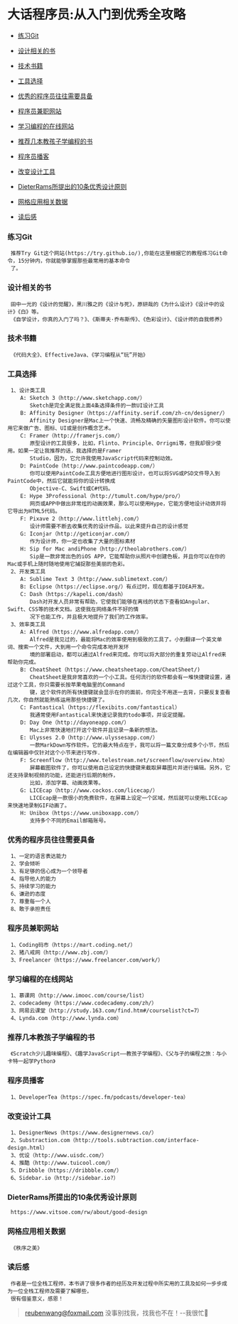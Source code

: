# 大话程序员:从入门到优秀全攻略

 - [练习Git](#练习Git)
 
 - [设计相关的书](#设计相关的书)
 
 - [技术书籍](#技术书籍)
 
 - [工具选择](#工具选择)
 
 - [优秀的程序员往往需要具备](#优秀的程序员往往需要具备)
 
 - [程序员兼职网站](#程序员兼职网站)
 
 - [学习编程的在线网站](#学习编程的在线网站)
 
 - [推荐几本教孩子学编程的书](#推荐几本教孩子学编程的书)
 
 - [程序员播客](#程序员播客)
 
 - [改变设计工具](#改变设计工具)
 
 - [DieterRams所提出的10条优秀设计原则](#DieterRams所提出的10条优秀设计原则)
 
 - [网格应用相关数据](#网格应用相关数据)
 
 - [读后感](#读后感)
 
 ### 练习Git
     推荐Try Git这个网站(https://try.github.io/),你能在这里根据它的教程练习Git命令，15分钟内，你就能够掌握那些最常用的基本命令
     了。
 
 ### 设计相关的书
     田中一光的《设计的觉醒》，黑川雅之的《设计与死》，原研哉的《为什么设计》《设计中的设计》《白》等。
     《自学设计，你真的入门了吗？》、《斯蒂夫·乔布斯传》、《色彩设计》、《设计师的自我修养》
  
 ### 技术书籍
     《代码大全》、EffectiveJava、《学习编程从“玩”开始》
 
 ### 工具选择
     1、设计类工具
        A: Sketch 3（http://www.sketchapp.com/）
           Sketch是完全满足我上面4条选择条件的一款UI设计工具
        B: Affinity Designer（https://affinity.serif.com/zh-cn/designer/）  
           Affinity Designer是Mac上一个快速、流畅及精确的矢量图形设计软件。你可以使用它来做广告、图标、UI或是创作概念艺术。
        C: Framer（http://framerjs.com/）
           原型设计的工具很多，比如，Flinto、Principle、Orrigmi等，但我却很少使用。如果一定让我推荐的话，我选择的是Framer 
           Studio，因为，它允许我使用JavaScript代码来控制动效。
        D: PaintCode（http://www.paintcodeapp.com/）
           你可以使用PaintCode工具方便地进行图形设计，也可以将SVG或PSD文件导入到PaintCode中，然后它就能将你的设计转换成
           Objective-C、Swift或C#代码。
        E: Hype 3Professional（http://tumult.com/hype/pro/）
           网页或APP中做出非常炫的动画效果，那么可以使用Hype，它能方便地设计动效并将它导出为HTML5代码。
        F: Pixave 2（http://www.littlehj.com/）
           设计师需要不断去收集优秀的设计作品，以此来提升自己的设计感觉
        G: Iconjar（http://geticonjar.com/）   
           作为设计师，你一定也收集了大量的图标素材
        H: Sip for Mac andiPhone（http://theolabrothers.com/）
           Sip是一款非常出色的iOS APP，它能帮助你从照片中创建色板，并且你可以在你的Mac或手机上随时随地使用它捕捉那些美丽的色彩。
     2、开发类工具
        A: Sublime Text 3（http://www.sublimetext.com/）
        B: Eclipse（https://eclipse.org/）有点过时，现在都基于IDEA开发。
        C: Dash（https://kapeli.com/dash）
           Dash对开发人员非常有帮助，它使我们能够在离线的状态下查看如Angular、Swift、CSS等的技术文档。这使我在网络条件不好的情
           况下也能工作，并且极大地提升了我们的工作效率。 
     3、效率类工具
        A: Alfred（https://www.alfredapp.com/）  
           Alfred是我见过的，最能将Mac的效率使用到极致的工具了。小到翻译一个英文单词、搜索一个文件，大到用一个命令完成本地开发环
           境的部署启动，都可以通过Alfred来完成。你可以将大部分的重复劳动让Alfred来帮助你完成。
        B: CheatSheet（https://www.cheatsheetapp.com/CheatSheet/)
           CheatSheet是我非常喜欢的一个小工具。任何流行的软件都会有一堆快捷键设置，通过这个工具，你只需要长按苹果电脑里的Command
           键，这个软件的所有快捷键就会显示在你的面前，你完全不用逐一去背，只要反复查看几次，你自然就能熟练运用那些快捷键了。
        C: Fantastical（https://flexibits.com/fantastical）
           我通常使用Fantastical来快速记录我的todo事项，并设定提醒。
        D: Day One（http://dayoneapp.com/）
           Mac上非常快速地打开这个软件并且记录一条新的想法。
        E: Ulysses 2.0（http://www.ulyssesapp.com/）
           一款MarkDown写作软件。它的最大特点在于，我可以将一篇文章分成多个小节，然后在编辑器中仅针对这个小节来进行写作.
        F: Screenflow（http://www.telestream.net/screenflow/overview.htm）
           屏幕截图软件了，你可以使用自己设定的快捷键来截取屏幕图片并进行编辑。另外，它还支持录制视频的功能，还能进行后期的制作，
           比如，添加字幕、动画效果等。
        G: LICEcap（http://www.cockos.com/licecap/）
           LICEcap是一款很小的免费软件，在屏幕上设定一个区域，然后就可以使用LICEcap来快速地录制GIF动画了。
        H: Unibox（https://www.uniboxapp.com/）
           支持多个不同的Email邮箱账号。  
            
 ### 优秀的程序员往往需要具备
     1、一定的语言表达能力
     2、学会倾听
     3、有足够的信心成为一个领导者
     4、指导他人的能力
     5、持续学习的能力
     6、谦逊的态度
     7、尊重每一个人
     8、敢于承担责任
 
 ### 程序员兼职网站
     1、Coding码市（https://mart.coding.net/）
     2、猪八戒网（http://www.zbj.com/）
     3、Freelancer（https://www.freelancer.com/work/）   
 
 ### 学习编程的在线网站
     1、慕课网（http://www.imooc.com/course/list）
     2、codecademy（https://www.codecademy.com/zh/）
     3、网易云课堂（http://study.163.com/find.htm#/courselist?ct=7）
     4、Lynda.com（http://www.lynda.com）
 
 ### 推荐几本教孩子学编程的书
     《Scratch少儿趣味编程》、《趣学JavaScript——教孩子学编程》、《父与子的编程之旅：与小卡特一起学Python》 
 
 ### 程序员播客
     1、DeveloperTea（https://spec.fm/podcasts/developer-tea）    
     
 ### 改变设计工具
     1、DesignerNews（https://www.designernews.co/）  
     2、Substraction.com（http://tools.subtraction.com/interface-design.html）  
     3、优设（http://www.uisdc.com/）
     4、推酷（http://www.tuicool.com/）
     5、Dribbble（https://dribbble.com/）
     6、Sidebar.io（http://sidebar.io?）
 
 ### DieterRams所提出的10条优秀设计原则   
     https://www.vitsoe.com/rw/about/good-design 
     
 ### 网格应用相关数据
     《秩序之美》    
  
 ### 读后感
     作者是一位全栈工程师，本书讲了很多作者的经历及开发过程中所实用的工具及如何一步步成为一位全栈工程师及需要了解哪些，
     很有借鉴意义，感恩！
       
> reubenwang@foxmail.com
> 没事别找我，找我也不在！--我很忙🦆